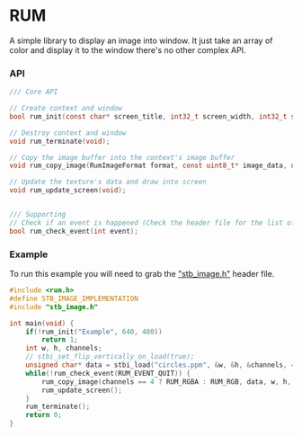 # RUM
A simple library to display an image into window. It just take an array of color and display it to the window there's no other complex API.

### API
```c
/// Core API

// Create context and window
bool rum_init(const char* screen_title, int32_t screen_width, int32_t screen_height); 

// Destroy context and window
void rum_terminate(void);

// Copy the image buffer into the context's image buffer
void rum_copy_image(RumImageFormat format, const uint8_t* image_data, uint64_t image_width, uint64_t image_height, int32_t x, int32_t y);

// Update the texture's data and draw into screen
void rum_update_screen(void);


/// Supporting
// Check if an event is happened (Check the header file for the list of events in the enum)
bool rum_check_event(int event);
```

### Example
To run this example you will need to grab the ["stb_image.h"](https://github.com/nothings/stb/blob/master/stb_image.h) header file.

```c
#include <rum.h>
#define STB_IMAGE_IMPLEMENTATION
#include "stb_image.h"

int main(void) {
	if(!rum_init("Example", 640, 480))
		return 1;
	int w, h, channels;
	// stbi_set_flip_vertically_on_load(true);
	unsigned char* data = stbi_load("circles.ppm", &w, &h, &channels, 4);
	while(!rum_check_event(RUM_EVENT_QUIT)) {
		rum_copy_image(channels == 4 ? RUM_RGBA : RUM_RGB, data, w, h, 100, 0);
		rum_update_screen();
	}
	rum_terminate();
	return 0;
}
```
